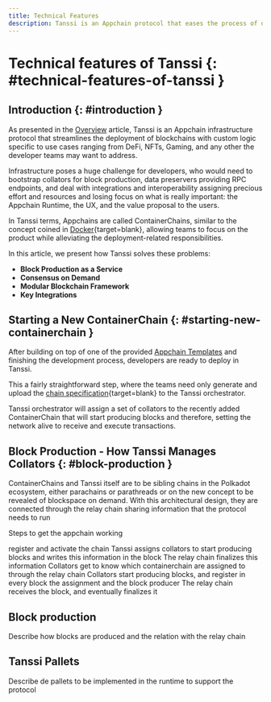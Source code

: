 ```yaml
---
title: Technical Features
description: Tanssi is an Appchain protocol that eases the process of deploying Appchains so that developers can focus on their custom logic.
---
```


# Technical features of Tanssi {: #technical-features-of-tanssi } 

## Introduction {: #introduction } 

As presented in the [Overview](/learn/tanssi/overview) article, Tanssi is an Appchain infrastructure protocol that streamlines the deployment of blockchains with custom logic specific to use cases ranging from DeFi, NFTs, Gaming, and any other the developer teams may want to address.

Infrastructure poses a huge challenge for developers, who would need to bootstrap collators for block production, data preservers providing RPC endpoints, and deal with integrations and interoperability assigning precious effort and resources and losing focus on what is really important: the Appchain Runtime, the UX, and the value proposal to the users.

In Tanssi terms, Appchains are called ContainerChains, similar to the concept coined in [Docker](https://www.docker.com){target=blank}, allowing teams to focus on the product while alleviating the deployment-related responsibilities.

In this article, we present how Tanssi solves these problems:

- **Block Production as a Service**
- **Consensus on Demand** 
- **Modular Blockchain Framework** 
- **Key Integrations** 

## Starting a New ContainerChain {: #starting-new-containerchain } 


After building on top of one of the provided [Appchain Templates]() and finishing the development process, developers are ready to deploy in Tanssi.

This a fairly straightforward step, where the teams need only generate and upload the [chain specification](https://docs.substrate.io/build/chain-spec/){target=blank} to the Tanssi orchestrator.

Tanssi orchestrator will assign a set of collators to the recently added ContainerChain that will start producing blocks and therefore, setting the network alive to receive and execute transactions.

## Block Production - How Tanssi Manages Collators {: #block-production } 

ContainerChains and Tanssi itself are to be sibling chains in the Polkadot ecosystem, either parachains or parathreads or on the new concept to be revealed of blockspace on demand.
With this architectural design, they are connected through the relay chain sharing information that the protocol needs to run

Steps to get the appchain working

register and activate the chain
Tanssi assigns collators to start producing blocks and writes this information in the block
The relay chain finalizes this information
Collators get to know which containerchain are assigned to through the relay chain
Collators start producing blocks, and register in every block the assignment and the block producer
The relay chain receives the block, and eventually finalizes it

## Block production 

Describe how blocks are produced and the relation with the relay chain

## Tanssi Pallets 

Describe de pallets to be implemented in the runtime to support the protocol

